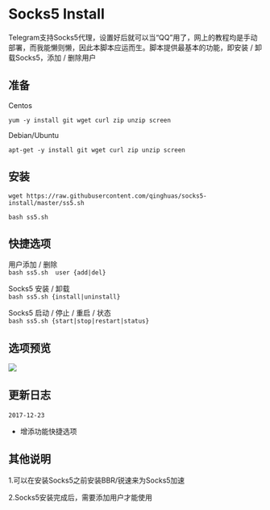 # Socks5 Install
Telegram支持Socks5代理，设置好后就可以当“QQ”用了，网上的教程均是手动部署，而我能懒则懒，因此本脚本应运而生。脚本提供最基本的功能，即安装 / 卸载Socks5，添加 / 删除用户

准备
---
Centos
```
yum -y install git wget curl zip unzip screen
```
Debian/Ubuntu
```
apt-get -y install git wget curl zip unzip screen
```

安装
---
```
wget https://raw.githubusercontent.com/qinghuas/socks5-install/master/ss5.sh
```
```
bash ss5.sh
```

快捷选项
---
用户添加 / 删除  
`bash ss5.sh  user {add|del}`  

Socks5 安装 / 卸载  
`bash ss5.sh {install|uninstall}`  

Socks5 启动 / 停止 / 重启 / 状态  
`bash ss5.sh {start|stop|restart|status}`  

选项预览
---
![](https://raw.githubusercontent.com/qinghuas/socks5-install/master/socks5-install.png)

更新日志
---
`2017-12-23`  
- 增添功能快捷选项  

其他说明
---
1.可以在安装Socks5之前安装BBR/锐速来为Socks5加速  

2.Socks5安装完成后，需要添加用户才能使用
